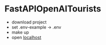 # FastAPIOpenAITourists

- download project
- set .env-example -> .env
- make up
- open [localhost](http://127.0.0.1/api/docs)
